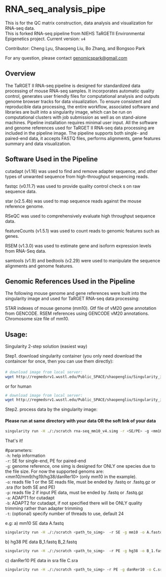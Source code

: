 # RNA_seq_analysis_pipe  
This is for the QC matrix construction, data analysis and visualization for RNA-seq data.  
This is forked RNA-seq pipeline from NIEHS TaRGETII Environmental Epigenetics project.
Current version: `v4`   

Contributor: Cheng Lyu, Shaopeng Liu, Bo Zhang, and Bongsoo Park

For any question, please contact genomicspark@gmail.com  

## Overview
The TaRGET II RNA-seq pipeline is designed for standardized data processing of mouse RNA-seq samples. It incorporates automatic quality control, generates user friendly files for computational analysis and outputs genome browser tracks for data visualization. To ensure consistent and reproducible data processing, the entire workflow, associated software and libraries are built into a singularity image, which can be run on computational clusters with job submission as well as on stand-alone machines. Pipeline installation requires minimal user input. All the software and genome references used for TaRGET II RNA-seq data processing are included in the pipeline image. The pipeline supports both single- and paired-end data, it accepts FASTQ files, performs alignments, gene features summary and data visualization.

## Software Used in the Pipeline
cutadapt (v1.16) was used to find and remove adapter sequence, and other types of unwanted sequence from high-throughput sequencing reads.

fastqc (v0.11.7) was used to provide quality control check s on raw sequence data.

star (v2.5.4b) was used to map sequence reads against the mouse reference genome.

RSeQC was used to comprehensively evaluate high throughput sequence data.

featureCounts (v1.5.1) was used to count reads to genomic features such as genes.

RSEM (v1.3.0) was used to estimate gene and isoform expression levels from RNA-Seq data.

samtools (v1.9) and bedtools (v2.29) were used to manipulate the sequence alignments and genome features.

## Genomic References Used in the Pipeline
The following mouse genome and gene references were built into the singularity image and used for TaRGET RNA-seq data processing:

STAR indexes of mouse genome (mm10).
Gtf file of vM20 gene annotation from GENCODE.
RSEM references using GENCODE vM20 annotations.
Chromosome size file of mm10.

## Usage: 
Singularity 2-step solution (easiest way)  

Step1. download singularity container (you only need download the containcer for once, then you can use them directly):  
####  
```bash
# download image from local server:  
wget http://regmedsrv1.wustl.edu/Public_SPACE/shaopengliu/Singularity_image/rna-seq/rna-seq_mm10_v4.simg  
```

or for human

```bash
# download image from local server:
wget http://regmedsrv1.wustl.edu/Public_SPACE/shaopengliu/Singularity_image/rna-seq/hg38_rna-seq.simg
```

Step2. process data by the singularity image: 
#### Please run at same directory with your data OR the soft link of your data    
```bash
singularity run -H ./:/scratch rna-seq_mm10_v4.simg -r <SE/PE> -g <mm10>  -o <read_file1>  -p <read_file2>    
```

That's it!

#parameters:  
`-h`: help information  
`-r`: SE for single-end, PE for paired-end  
`-g`: genome reference, one simg is designed for ONLY one species due to the file size. For now the supported genoms are: <mm10/mm9/hg19/hg38/danRer10> (only mm10 in the example).  
`-o`: reads file 1 or the SE reads file, must be ended by .fastq or .fastq.gz or .sra (for both SE and PE)  
`-p`: reads file 2 if input PE data, must be ended by .fastq or .fastq.gz  
`-a`: ADAPT1 for cutadapt  
`-b`: ADAPT2 for cutadapt, if not specified there will be ONLY quality trimming rather than adapter trimming    
`-t`: (optional) specify number of threads to use, default 24  

e.g:
a) mm10 SE data A.fastq  
```bash
singularity run -H ./:/scratch <path_to_simg>  -r SE -g mm10 -o A.fastq  
```
b) hg38 PE data B_1.fastq B_2.fastq  
```bash
singularity run -H ./:/scratch <path_to_simg>  -r PE -g hg38 -o B_1.fastq  -p B_2.fastq  
```
c) danRer10 PE data in sra file C.sra  
```bash
singularity run -H ./:/scratch <path_to_simg> -r PE -g danRer10 -o C.sra  
```


